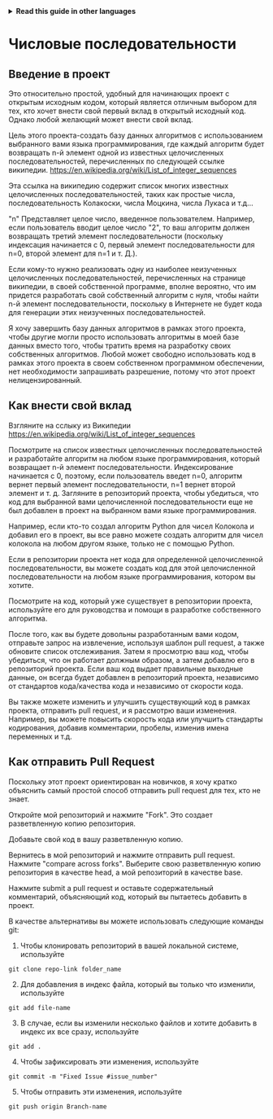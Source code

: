 <!-- Do not translate this -->
<details>
<summary>
<strong> Read this guide in other languages </strong>
</summary>
    <ul>
        <li><a href="https://github.com/Twiggecode/Integer-Sequences/blob/main/README.md"> English </a></li>
        <li><a href="https://github.com/Twiggecode/Integer-Sequences/blob/main/README%20Translations/README_KR.md"> Korean </a></li>
        <li><a href="https://github.com/Twiggecode/Integer-Sequences/blob/main/README%20Translations/README_ES.md"> Spanish </a></li>
        <li><a href="https://github.com/Twiggecode/Integer-Sequences/blob/main/README%20Translations/README_RO.md"> Romanian </a></li>
        <li><a href="https://github.com/Twiggecode/Integer-Sequences/blob/main/README%20Translations/README_PT.md"> Portuguese </a></li>
        <li><a href="https://github.com/Twiggecode/Integer-Sequences/blob/main/README%20Translations/README_ID.md"> Indonesian </a></li>
        <li><a href="https://github.com/Twiggecode/Integer-Sequences/blob/main/README%20Translations/README_RU.md"> Russian </a></li>
        
    
</details>
<!-- Do not translate this -->

# Числовые последовательности

## Введение в проект

Это относительно простой, удобный для начинающих проект с открытым исходным кодом, который является отличным выбором для тех, кто хочет внести свой первый вклад в открытый исходный код. Однако любой желающий может внести свой вклад.

Цель этого проекта-создать базу данных алгоритмов с использованием выбранного вами языка программирования, где каждый алгоритм будет возвращать n-й элемент одной из известных целочисленных последовательностей, перечисленных по следующей ссылке википедии. https://en.wikipedia.org/wiki/List_of_integer_sequences

Эта ссылка на википедию содержит список многих известных целочисленных последовательностей, таких как простые числа, последовательность Колакоски, числа Моцкина, числа Лукаса и т.д...

"n" Представляет целое число, введенное пользователем. Например, если пользователь вводит целое число "2", то ваш алгоритм должен возвращать третий элемент последовательности (поскольку индексация начинается с 0, первый элемент последовательности для n=0, второй элемент для n=1 и т. Д.).

Если кому-то нужно реализовать одну из наиболее неизученных целочисленных последовательностей, перечисленных на странице википедии, в своей собственной программе, вполне вероятно, что им придется разработать свой собственный алгоритм с нуля, чтобы найти n-й элемент последовательности, поскольку в Интернете не будет кода для генерации этих неизученных последовательностей.

Я хочу завершить базу данных алгоритмов в рамках этого проекта, чтобы другие могли просто использовать алгоритмы в моей базе данных вместо того, чтобы тратить время на разработку своих собственных алгоритмов. Любой может свободно использовать код в рамках этого проекта в своем собственном программном обеспечении, нет необходимости запрашивать разрешение, потому что этот проект нелицензированный.

## Как внести свой вклад

Взгляните на сслыку из Википедии https://en.wikipedia.org/wiki/List_of_integer_sequences

Посмотрите на список известных целочисленных последовательностей и разработайте алгоритм на любом языке программирования, который возвращает n-й элемент последовательности. Индексирование начинается с 0, поэтому, если пользователь введет n=0, алгоритм вернет первый элемент последовательности, n=1 вернет второй элемент и т. д. Загляните в репозиторий проекта, чтобы убедиться, что код для выбранной вами целочисленной последовательности еще не был добавлен в проект на выбранном вами языке программирования.

Например, если кто-то создал алгоритм Python для чисел Колокола и добавил его в проект, вы все равно можете создать алгоритм для чисел колокола на любом другом языке, только не с помощью Python.

Если в репозитории проекта нет кода для определенной целочисленной последовательности, вы можете создать код для этой целочисленной последовательности на любом языке программирования, котором вы хотите.

Посмотрите на код, который уже существует в репозитории проекта, используйте его для руководства и помощи в разработке собственного алгоритма.

После того, как вы будете довольны разработанным вами кодом, отправьте запрос на извлечение, используя шаблон pull request, а также обновите список отслеживания. Затем я просмотрю ваш код, чтобы убедиться, что он работает должным образом, а затем добавлю его в репозиторий проекта. Если ваш код выдает правильные выходные данные, он всегда будет добавлен в репозиторий проекта, независимо от стандартов кода/качества кода и независимо от скорости кода.

Вы также можете изменить и улучшить существующий код в рамках проекта, отправить pull request, и я рассмотрю ваши изменения. Например, вы можете повысить скорость кода или улучшить стандарты кодирования, добавив комментарии, пробелы, изменив имена переменных и т.д.




## Как отправить Pull Request

Поскольку этот проект ориентирован на новичков, я хочу кратко объяснить самый простой способ отправить pull request для тех, кто не знает.

Откройте мой репозиторий и нажмите "Fork". Это создает разветвленную копию репозитория.

Добавьте свой код в вашу разветвленную копию.

Вернитесь в мой репозиторий и нажмите отправить pull request. Нажмите "compare across forks". Выберите свою разветвленную копию репозитория в качестве head, а мой репозиторий в качестве base.

Нажмите submit a pull request и оставьте содержательный комментарий, объясняющий код, который вы пытаетесь добавить в проект.



В качестве альтернативы вы можете использовать следующие команды git:

1. Чтобы клонировать репозиторий в вашей локальной системе, используйте

```git clone repo-link folder_name```

2. Для добавления в индекс файла, который вы только что изменили, используйте

```git add file-name```
   
3. В случае, если вы изменили несколько файлов и хотите добавить в индекс их все сразу, используйте

```git add .``` 

4. Чтобы зафиксировать эти изменения, используйте

```git commit -m "Fixed Issue #issue_number"```

5. Чтобы отправить эти изменения, используйте

```git push origin Branch-name```


